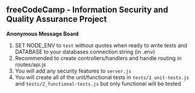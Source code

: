 **freeCodeCamp** - Information Security and Quality Assurance Project
------

**Anonymous Message Board**

1) SET NODE_ENV to `test` without quotes when ready to write tests and DATABASE to your databases connection string (in .env)
2) Recommended to create controllers/handlers and handle routing in routes/api.js
3) You will add any security features to `server.js`
4) You will create all of the unit/functional tests in `tests/1_unit-tests.js` and `tests/2_functional-tests.js` but only functional will be tested
